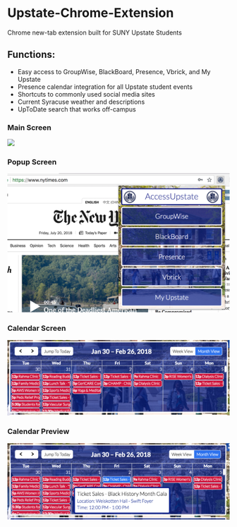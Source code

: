 # Upstate-Chrome-Extension

Chrome new-tab extension built for SUNY Upstate Students

## Functions:
  * Easy access to GroupWise, BlackBoard, Presence, Vbrick, and My Upstate
  * Presence calendar integration for all Upstate student events
  * Shortcuts to commonly used social media sites
  * Current Syracuse weather and descriptions
  * UpToDate search that works off-campus

### Main Screen
![](img/main-screen.png)

### Popup Screen
![](img/popup.png)

### Calendar Screen
![](img/calendar.png)

### Calendar Preview
![](img/calendar-preview.png)
